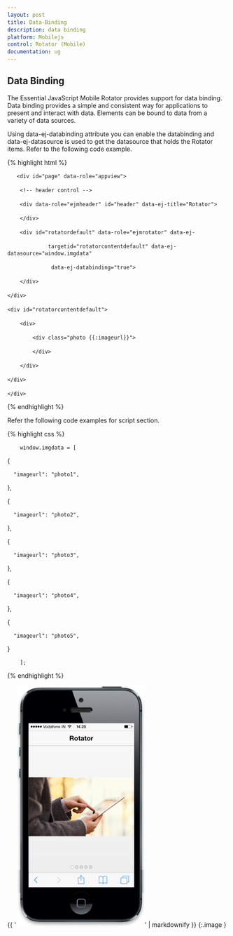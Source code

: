 ```yaml
---
layout: post
title: Data-Binding
description: data binding
platform: Mobilejs
control: Rotator (Mobile)
documentation: ug
---
```


## Data Binding

The Essential JavaScript Mobile Rotator provides support for data binding. Data binding provides a simple and consistent way for applications to present and interact with data. Elements can be bound to data from a variety of data sources.

Using data-ej-databinding attribute you can enable the databinding and data-ej-datasource is used to get the datasource that holds the Rotator items. Refer to the following code example.

{% highlight html %}

       <div id="page" data-role="appview">

        <!-- header control -->

        <div data-role="ejmheader" id="header" data-ej-title="Rotator">

        </div>   

        <div id="rotatordefault" data-role="ejmrotator" data-ej-    

                 targetid="rotatorcontentdefault" data-ej-datasource="window.imgdata"  

                  data-ej-databinding="true">

        </div>

    </div>

    <div id="rotatorcontentdefault">

        <div>

            <div class="photo {{:imageurl}}">

            </div>

        </div>

    </div>

    </div>





{% endhighlight %}



Refer the following code examples for script section.

{% highlight css %}





        window.imgdata = [

  {

      "imageurl": "photo1",

  },

  {

      "imageurl": "photo2",

  },

  {

      "imageurl": "photo3",

  },

  {

      "imageurl": "photo4",

  },

  {

      "imageurl": "photo5",

  }

        ];





{% endhighlight %}



{{ '![F:/thangavel/dev/source/Trunk/JSDoc/rotator-1.png](Data-Binding_images/Data-Binding_img1.png)' | markdownify }}
{:.image }


